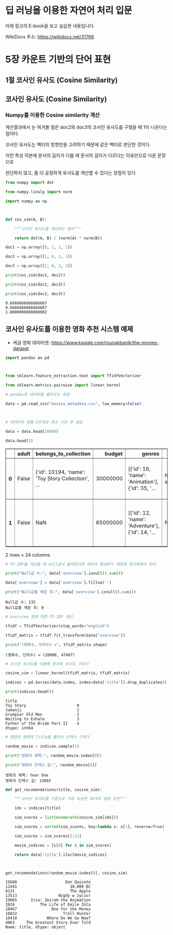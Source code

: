 # 딥 러닝을 이용한 자연어 처리 입문

아래 링크의 E-book을 보고 실습한 내용입니다.

WikiDocs 주소: https://wikidocs.net/31766

# 5장 카운트 기반의 단어 표현

## 1절 코사인 유사도 (Cosine Similarity)

## 코사인 유사도 (Cosine Similarity)

### Numpy를 이용한 Cosine similarity 계산

계산결과에서 눈 여겨볼 점은 doc2와 doc3의 코사인 유사도를 구했을 때 1이 나온다는 점이다.

코사인 유사도는 벡터의 방향만을 고려하기 때문에 같은 벡터로 판단한 것이다.

이런 특성 덕분에 문서의 길이가 다를 때 문서의 길이가 다르다는 이유만으로 다른 문장으로

판단하지 않고, 좀 더 공정하게 유사도를 계산할 수 있다는 장점이 있다.

```python
from numpy import dot

from numpy.linalg import norm

import numpy as np



def cos_sim(A, B):

    """코사인 유사도를 계산하는 함수"""

    return dot(A, B) / (norm(A) * norm(B))
```

```python
doc1 = np.array([0, 1, 1, 1])

doc2 = np.array([1, 0, 1, 1])

doc3 = np.array([2, 0, 2, 2])
```

```python
print(cos_sim(doc1, doc2))

print(cos_sim(doc1, doc3))

print(cos_sim(doc2, doc3))
```

    0.6666666666666667
    0.6666666666666667
    1.0000000000000002

## 코사인 유사도를 이용한 영화 추천 시스템 예제

- 케글 영화 데이터셋: https://www.kaggle.com/rounakbanik/the-movies-dataset

```python
import pandas as pd



from sklearn.feature_extraction.text import TfidfVectorizer

from sklearn.metrics.pairwise import linear_kernel
```

```python
# pandas로 데이터를 불러오는 과정

data = pd.read_csv("movies_metadata.csv", low_memory=False)



# 데이터의 양을 2만개로 축소 시킨 후 실습

data = data.head(20000)

data.head(2)


```

<div>
<style scoped>
    .dataframe tbody tr th:only-of-type {
        vertical-align: middle;
    }

    .dataframe tbody tr th {
        vertical-align: top;
    }

    .dataframe thead th {
        text-align: right;
    }

</style>
<table border="1" class="dataframe">
  <thead>
    <tr style="text-align: right;">
      <th></th>
      <th>adult</th>
      <th>belongs_to_collection</th>
      <th>budget</th>
      <th>genres</th>
      <th>homepage</th>
      <th>id</th>
      <th>imdb_id</th>
      <th>original_language</th>
      <th>original_title</th>
      <th>overview</th>
      <th>...</th>
      <th>release_date</th>
      <th>revenue</th>
      <th>runtime</th>
      <th>spoken_languages</th>
      <th>status</th>
      <th>tagline</th>
      <th>title</th>
      <th>video</th>
      <th>vote_average</th>
      <th>vote_count</th>
    </tr>
  </thead>
  <tbody>
    <tr>
      <th>0</th>
      <td>False</td>
      <td>{'id': 10194, 'name': 'Toy Story Collection', ...</td>
      <td>30000000</td>
      <td>[{'id': 16, 'name': 'Animation'}, {'id': 35, '...</td>
      <td>http://toystory.disney.com/toy-story</td>
      <td>862</td>
      <td>tt0114709</td>
      <td>en</td>
      <td>Toy Story</td>
      <td>Led by Woody, Andy's toys live happily in his ...</td>
      <td>...</td>
      <td>1995-10-30</td>
      <td>373554033.0</td>
      <td>81.0</td>
      <td>[{'iso_639_1': 'en', 'name': 'English'}]</td>
      <td>Released</td>
      <td>NaN</td>
      <td>Toy Story</td>
      <td>False</td>
      <td>7.7</td>
      <td>5415.0</td>
    </tr>
    <tr>
      <th>1</th>
      <td>False</td>
      <td>NaN</td>
      <td>65000000</td>
      <td>[{'id': 12, 'name': 'Adventure'}, {'id': 14, '...</td>
      <td>NaN</td>
      <td>8844</td>
      <td>tt0113497</td>
      <td>en</td>
      <td>Jumanji</td>
      <td>When siblings Judy and Peter discover an encha...</td>
      <td>...</td>
      <td>1995-12-15</td>
      <td>262797249.0</td>
      <td>104.0</td>
      <td>[{'iso_639_1': 'en', 'name': 'English'}, {'iso...</td>
      <td>Released</td>
      <td>Roll the dice and unleash the excitement!</td>
      <td>Jumanji</td>
      <td>False</td>
      <td>6.9</td>
      <td>2413.0</td>
    </tr>
  </tbody>
</table>
<p>2 rows × 24 columns</p>
</div>

```python
# TF-IDF를 계산할 때 null값이 들어있다면 에러가 발생하기 때문에 제거해줘야 한다.

print("Null값 수:", data['overview'].isnull().sum())

data['overview'] = data['overview'].fillna('')

print("Null값을 채운 후:", data['overview'].isnull().sum())


```

    Null값 수: 135
    Null값을 채운 후: 0

```python
# overview 열에 대한 TF-IDF 계산

tfidf = TfidfVectorizer(stop_words="english")

tfidf_matrix = tfidf.fit_transform(data["overview"])

print("(영화수, 단어수) =", tfidf_matrix.shape)
```

    (영화수, 단어수) = (20000, 47487)

```python
# 코사인 유사도를 이용해 문서의 유사도 구하기

cosine_sim = linear_kernel(tfidf_matrix, tfidf_matrix)

indices = pd.Series(data.index, index=data['title']).drop_duplicates()

print(indices.head())
```

    title
    Toy Story                      0
    Jumanji                        1
    Grumpier Old Men               2
    Waiting to Exhale              3
    Father of the Bride Part II    4
    dtype: int64

```python
# 랜덤한 영화의 Title을 뽑아서 인덱스 구하기

random_movie = indices.sample(1)

print("영화의 제목:", random_movie.index[0])

print("영화의 인덱스 값:", random_movie[0])
```

    영화의 제목: Year One
    영화의 인덱스 값: 13803

```python
def get_recomendations(title, cosine_sim):

    """코사인 유사도를 기준으로 가장 비슷한 10개의 영화 추천"""

    idx = indices[title]

    sim_scores = list(enumerate(cosine_sim[idx]))

    sim_scores = sorted(sim_scores, key=lambda x: x[1], reverse=True)

    sim_scores = sim_scores[1:11]

    movie_indices = [i[0] for i in sim_scores]

    return data['title'].iloc[movie_indices]



get_recomendations(random_movie.index[0], cosine_sim)
```

    15688                     Don Quixote
    12441                       10,000 BC
    8131                        The Apple
    13513                  Nigdy w życiu!
    19065      Iria: Zeiram the Animation
    1824           The Life of Emile Zola
    18467               One for the Money
    16832                    Troll Hunter
    19410             Where Do We Go Now?
    4063     The Greatest Story Ever Told
    Name: title, dtype: object

```python

```
